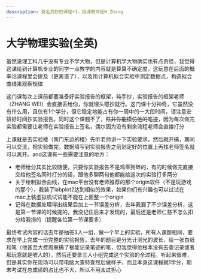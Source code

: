 ```yaml
---
description: 莫名其妙的课程+1，授课教师是W Zhang
---
```


# 大学物理实验(全英)

虽然说理工科几乎没有专业不学大物，但是计算机学大物确实也有点奇怪，我觉得这课给到计算机专业的同学一点教学的内容就是算算不确定度，这玩意在后面的概率论课程里会提及（更离谱了），以及用计算机拟合实验中测定数据点，构造拟合曲线来观察规律

这门课每次上课前都要准备好实验报告的框架，纯手抄，实验报告的框架老师（ZHANG WEI）会直接丢给你，你就埋头嗯抄就行。这门课十分神奇，它虽然没有什么用，且仅有1个学分，但它稳定地能占有你一周中的一大段时间，请注意安排好时间抄实验报告。同时这个课翘不了，~~除非你能模仿他的笔迹~~，因为每次做完实验都需要让老师在实验报告上签名，偶尔因为没有剩余流程老师会直接打分

上课就是去实验楼（南门东边的楼）先听老师讲一下实验要求，然后就开搞，期间可以交流，把实验做完，数据填写到实验报告之前划定好的位置上再找老师签名就可以离开。and这课有一些需要注意的地方：

* 老师给分其实比较随便，只要你实验报告不是鸡零狗碎的，有的时候做完直接交给他签名同时打分的话，跟他多聊两句他都能给这次的实验打多两分
* 关于绘制拟合曲线，在mac平台没有老师推荐的那个origin软件（不是玩游戏的那个），我装了labplot2达到相似的效果，如果你们有兴趣也可以试试在mac上装虚拟机试试能不能在上面整一个origin
* 记得在数据处理得出结果后加上一节误差分析，去年我漏了不少误差分析，这是第一节课的时候提的，我没记住后来才发现的，最后还是老师仁慈不怎么扣分给我捞的（提醒各位第一节课要多）

最终考试内容的话去年是抽签3人一组，做一个早上的实验，所有人课题相同，要求在早上完成一份完整的实验报告，去年的题目是分光计测光的波长，给一张白纸和笔（他甚至大费周章搞了根能记录笔迹的笔，但我觉得他根本没有去查记录或者那玩意就是唬人的），然后还要录三人小组完成这个实验的全过程。听起来很难，但是其实你在现场可以带电脑大查特查然后做样子，而且本身这课程就1学分，期末考试在总成绩的占比也不大，所以不用太过担心